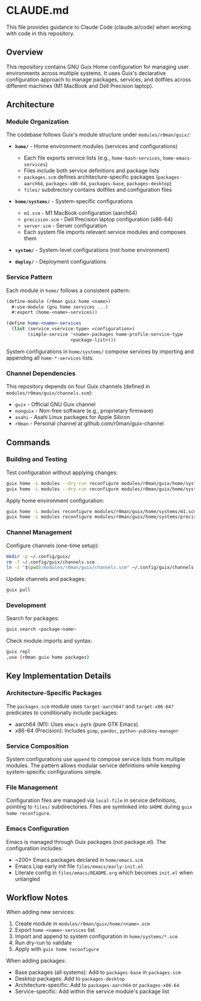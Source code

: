 # CLAUDE.md

This file provides guidance to Claude Code (claude.ai/code) when working
with code in this repository.

## Overview

This repository contains GNU Guix Home configuration for managing user
environments across multiple systems. It uses Guix's declarative
configuration approach to manage packages, services, and dotfiles across
different machines (M1 MacBook and Dell Precision laptop).

## Architecture

### Module Organization

The codebase follows Guix's module structure under `modules/r0man/guix/`:

- **`home/`** - Home environment modules (services and configurations)
  - Each file exports service lists (e.g., `home-bash-services`,
    `home-emacs-services`)
  - Files include both service definitions and package lists
  - `packages.scm` defines architecture-specific packages
    (`packages-aarch64`, `packages-x86-64`, `packages-base`,
    `packages-desktop`)
  - `files/` subdirectory contains dotfiles and configuration files

- **`home/systems/`** - System-specific configurations
  - `m1.scm` - M1 MacBook configuration (aarch64)
  - `precision.scm` - Dell Precision laptop configuration (x86-64)
  - `server.scm` - Server configuration
  - Each system file imports relevant service modules and composes them

- **`system/`** - System-level configurations (not home environment)

- **`deploy/`** - Deployment configurations

### Service Pattern

Each module in `home/` follows a consistent pattern:

```scheme
(define-module (r0man guix home <name>)
  #:use-module (gnu home services ...)
  #:export (home-<name>-services))

(define home-<name>-services
  (list (service <service-type> <configuration>)
        (simple-service '<name>-packages home-profile-service-type
                        <package-list>)))
```

System configurations in `home/systems/` compose services by importing
and appending all `home-*-services` lists.

### Channel Dependencies

This repository depends on four Guix channels (defined in
`modules/r0man/guix/channels.scm`):
- `guix` - Official GNU Guix channel
- `nonguix` - Non-free software (e.g., proprietary firmware)
- `asahi` - Asahi Linux packages for Apple Silicon
- `r0man` - Personal channel at github.com/r0man/guix-channel

## Commands

### Building and Testing

Test configuration without applying changes:
```bash
guix home -L modules --dry-run reconfigure modules/r0man/guix/home/systems/m1.scm
guix home -L modules --dry-run reconfigure modules/r0man/guix/home/systems/precision.scm
```

Apply home environment configuration:
```bash
guix home -L modules reconfigure modules/r0man/guix/home/systems/m1.scm
guix home -L modules reconfigure modules/r0man/guix/home/systems/precision.scm
```

### Channel Management

Configure channels (one-time setup):
```bash
mkdir -p ~/.config/guix/
rm -f ~/.config/guix/channels.scm
ln -s "$(pwd)/modules/r0man/guix/channels.scm" ~/.config/guix/channels.scm
```

Update channels and packages:
```bash
guix pull
```

### Development

Search for packages:
```bash
guix search <package-name>
```

Check module imports and syntax:
```bash
guix repl
,use (r0man guix home packages)
```

## Key Implementation Details

### Architecture-Specific Packages

The `packages.scm` module uses `target-aarch64?` and `target-x86-64?`
predicates to conditionally include packages:
- aarch64 (M1): Uses `emacs-pgtk` (pure GTK Emacs)
- x86-64 (Precision): Includes `gimp`, `pandoc`, `python-yubikey-manager`

### Service Composition

System configurations use `append` to compose service lists from multiple
modules. The pattern allows modular service definitions while keeping
system-specific configurations simple.

### File Management

Configuration files are managed via `local-file` in service definitions,
pointing to `files/` subdirectories. Files are symlinked into `$HOME`
during `guix home reconfigure`.

### Emacs Configuration

Emacs is managed through Guix packages (not package.el). The
configuration includes:
- ~200+ Emacs packages declared in `home/emacs.scm`
- Emacs Lisp early init file `files/emacs/early-init.el`
- Literate config in `files/emacs/README.org` which becomes `init.el` when untangled

## Workflow Notes

When adding new services:
1. Create module in `modules/r0man/guix/home/<name>.scm`
2. Export `home-<name>-services` list
3. Import and append to system configuration in `home/systems/*.scm`
4. Run dry-run to validate
5. Apply with `guix home reconfigure`

When adding packages:
- Base packages (all systems): Add to `packages-base` in `packages.scm`
- Desktop packages: Add to `packages-desktop`
- Architecture-specific: Add to `packages-aarch64` or `packages-x86-64`
- Service-specific: Add within the service module's package list

